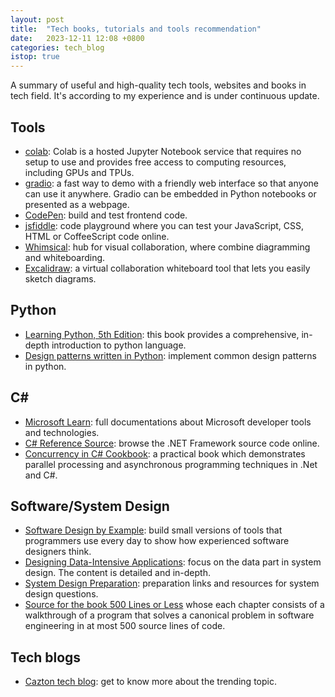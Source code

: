 ```yaml
---
layout: post
title:  "Tech books, tutorials and tools recommendation"
date:   2023-12-11 12:08 +0800
categories: tech_blog
istop: true
---
```

A summary of useful and high-quality tech tools, websites and books in tech field. It's according to my experience and is under continuous update.

## Tools
- [colab](https://colab.google/): Colab is a hosted Jupyter Notebook service that requires no setup to use and provides free access to computing resources, including GPUs and TPUs. 
- [gradio](https://www.gradio.app/): a fast way to demo with a friendly web interface so that anyone can use it anywhere. Gradio can be embedded in Python notebooks or presented as a webpage.
- [CodePen](https://codepen.io/): build and test frontend code.
- [jsfiddle](https://jsfiddle.net/): code playground where you can test your JavaScript, CSS, HTML or CoffeeScript code online.
- [Whimsical](https://whimsical.com/): hub for visual collaboration, where combine diagramming and whiteboarding.
- [Excalidraw](https://excalidraw.com/): a virtual collaboration whiteboard tool that lets you easily sketch diagrams.

## Python
- [Learning Python, 5th Edition](https://learning.oreilly.com/library/view/learning-python-5th/9781449355722/): this book provides a comprehensive, in-depth introduction to python language.
- [Design patterns written in Python](https://github.com/faif/python-patterns): implement common design patterns in python.

## C#
- [Microsoft Learn](https://learn.microsoft.com/en-us/docs/): full documentations about Microsoft developer tools and technologies.
- [C# Reference Source](https://referencesource.microsoft.com/): browse the .NET Framework source code online.
- [Concurrency in C# Cookbook](https://learning.oreilly.com/library/view/concurrency-in-c/9781491906675/):  a practical book which demonstrates parallel processing and asynchronous programming techniques in .Net and C#.

## Software/System Design
- [Software Design by Example](https://third-bit.com/sdxpy/): build small versions of tools that programmers use every day to show how experienced software designers think.
- [Designing Data-Intensive Applications](https://learning.oreilly.com/library/view/designing-data-intensive-applications/9781491903063/): focus on the data part in system design. The content is detailed and in-depth.
- [System Design Preparation](https://github.com/shashank88/system_design): preparation links and resources for system design questions.
- [Source for the book 500 Lines or Less](https://github.com/aosabook/500lines) whose each chapter consists of a walkthrough of a program that solves a canonical problem in software engineering in at most 500 source lines of code.

## Tech blogs
- [Cazton tech blog](https://www.cazton.com/blogs/technical): get to know more about the trending topic.
